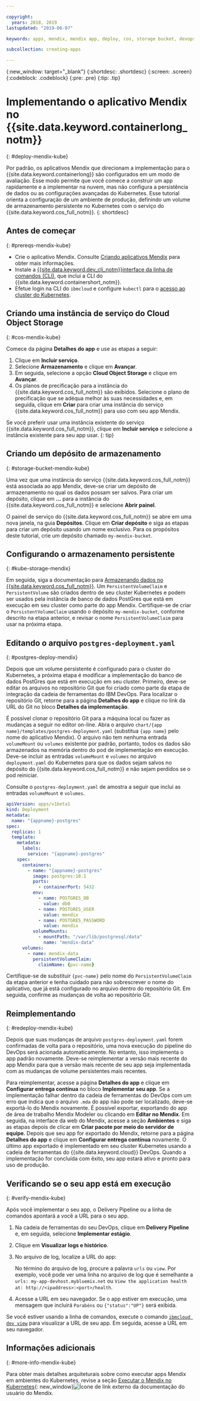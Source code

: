 ```yaml
---

copyright:
  years: 2018, 2019
lastupdated: "2019-06-07"

keywords: apps, mendix, mendix app, deploy, cos, storage bucket, devops toolchain, deploy, kubernetes, kube

subcollection: creating-apps

---
```


{:new_window: target="_blank"}
{:shortdesc: .shortdesc}
{:screen: .screen}
{:codeblock: .codeblock}
{:pre: .pre}
{:tip: .tip}

# Implementando o aplicativo Mendix no {{site.data.keyword.containerlong_notm}}
{: #deploy-mendix-kube}

Por padrão, os aplicativos Mendix que direcionam a implementação para o {{site.data.keyword.containerlong}} são configurados em um modo de avaliação. Esse modo permite que você comece a construir um app rapidamente e a implementar na nuvem, mas não configura a persistência de dados ou as configurações avançadas do Kubernetes. Esse tutorial orienta a configuração de um
ambiente de produção, definindo um volume de armazenamento persistente no Kubernetes com o serviço do {{site.data.keyword.cos_full_notm}}.
{: shortdesc}

## Antes de começar
{: #prereqs-mendix-kube}

* Crie o aplicativo Mendix. Consulte
[Criando aplicativos Mendix](/docs/apps/tutorials?topic=creating-apps-create-mendix) para obter
mais informações.
* Instale a [{{site.data.keyword.dev_cli_notm}}interface da linha de
comandos (CLI)](/docs/cli?topic=cloud-cli-getting-started), que inclui a CLI do {{site.data.keyword.containershort_notm}}.
* Efetue login na CLI do `ibmcloud` e configure `kubectl` para o
[ acesso ao cluster do Kubernetes](/docs/containers?topic=containers-cs_cluster_tutorial#cs_cluster_tutorial_lesson3).

## Criando uma instância de serviço do Cloud Object Storage
{: #cos-mendix-kube}

Comece da página **Detalhes do app** e use as etapas a seguir:
1. Clique em **Incluir serviço**.
2. Selecione **Armazenamento** e clique em **Avançar**.
3. Em seguida, selecione a opção **Cloud Object Storage** e clique em **Avançar**.
4. Os planos de precificação para a instância do {{site.data.keyword.cos_full_notm}} são exibidos. Selecione o plano de precificação que se adéqua melhor às suas necessidades e, em seguida, clique em **Criar** para criar uma instância do serviço {{site.data.keyword.cos_full_notm}} para uso com seu app Mendix.

  Se você preferir usar uma instância existente do serviço {{site.data.keyword.cos_full_notm}}, clique em **Incluir serviço** e selecione a instância existente para seu app usar.
  {: tip}

## Criando um depósito de armazenamento
{: #storage-bucket-mendix-kube}

Uma vez que uma instância do serviço {{site.data.keyword.cos_full_notm}} está associada ao app Mendix, deve-se criar um depósito de armazenamento no qual os dados possam ser salvos. Para criar um depósito, clique em **...** para a instância do {{site.data.keyword.cos_full_notm}} e selecione **Abrir painel**.  

O painel de serviço do {{site.data.keyword.cos_full_notm}} se abre em uma nova janela, na guia **Depósitos**. Clique em **Criar depósito** e siga as etapas para criar um depósito usando um nome exclusivo. Para os propósitos deste tutorial, crie um depósito chamado `my-mendix-bucket`.

## Configurando o armazenamento persistente
{: #kube-storage-mendix}

Em seguida, siga a documentação para [Armazenando dados no {{site.data.keyword.cos_full_notm}}](/docs/containers?topic=containers-object_storage). Um `PersistentVolumeClaim` e `PersistentVolume` são criados dentro de seu cluster Kubernetes e podem ser usados pela instância de banco de dados PostGres que está em execução em seu cluster como parte do app Mendix. Certifique-se de criar o `PersistentVolumeClaim` usando o depósito `my-mendix-bucket`, conforme descrito na etapa anterior, e revisar o nome `PersistentVolumeClaim` para usar na próxima etapa.

## Editando o arquivo `postgres-deployment.yaml`
{: #postgres-deploy-mendix}

Depois que um volume persistente é configurado para o cluster do Kubernetes, a próxima etapa é modificar a implementação do banco de dados PostGres que está em execução em seu cluster. Primeiro, deve-se editar os arquivos no repositório Git que foi criado como parte da etapa de integração da cadeia de ferramentas do IBM DevOps. Para localizar o repositório Git, retorne para a página **Detalhes do app** e clique no link da URL do Git no bloco **Detalhes da implementação**.

É possível clonar o repositório Git para a máquina local ou fazer as mudanças a seguir no editor on-line. Abra o
arquivo `chart/{app name}/templates/postgres-deployment.yaml` (substitua `{app
name}` pelo nome do aplicativo Mendix). O arquivo não tem nenhuma entrada `volumeMount` ou `volumes` existente por padrão, portanto, todos os dados são armazenados na memória dentro do
pod de implementação em execução. Deve-se incluir as entradas `volumeMount` e `volumes` no arquivo `deployment.yaml` do Kubernetes para que os dados sejam salvos no depósito
do {{site.data.keyword.cos_full_notm}} e não sejam perdidos se o pod reiniciar. 

Consulte o `postgres-deployment.yaml` de amostra a seguir que inclui as entradas
`volumeMount` e `volumes`.  
```yaml
apiVersion: apps/v1beta1
kind: Deployment
metadata:
  name: "{appname}-postgres"
spec:
  replicas: 1
  template:
    metadata:
      labels:
        service: "{appname}-postgres"
    spec:
      containers:
        - name: "{appname}-postgres"
          image: postgres:10.1
          ports:
            - containerPort: 5432
          env:
            - name: POSTGRES_DB
              value: db0
            - name: POSTGRES_USER
              value: mendix
            - name: POSTGRES_PASSWORD
              value: mendix
          volumeMounts:
            - mountPath: "/var/lib/postgresql/data"
              name: "mendix-data"
      volumes:
        - name: mendix-data
          persistentVolumeClaim:
            claimName: {pvc-name}
```

Certifique-se de substituir `{pvc-name}` pelo nome do `PersistentVolumeClaim` da
etapa anterior e tenha cuidado para não sobrescrever o nome do aplicativo, que já está configurado no arquivo dentro do repositório Git. Em seguida, confirme as mudanças de volta ao repositório Git.

## Reimplementando
{: #redeploy-mendix-kube}

Depois que suas mudanças de arquivo `postgres-deployment.yaml` forem confirmadas de volta para o repositório, uma nova execução do pipeline do DevOps será acionada automaticamente. No entanto, isso implementa o app padrão novamente. Deve-se reimplementar a versão mais recente do app Mendix para que a versão mais recente de seu app seja implementada com as mudanças de volume persistentes mais recentes.

Para reimplementar, acesse a página **Detalhes do app** e clique em **Configurar entrega contínua** no bloco **Implementar seu app**. Se a implementação falhar dentro da cadeia de ferramentas do DevOps com um erro que indica que o arquivo `.mda` do app não pode ser localizado, deve-se exportá-lo do Mendix novamente. É possível exportar, exportando do app de área de trabalho Mendix Modeler ou clicando em **Editar no Mendix**. Em seguida, na interface
da web do Mendix, acesse a seção **Ambientes** e siga as etapas depois de clicar em **Criar
pacote por meio do servidor de equipe**. Depois que seu app for exportado do Mendix, retorne para a página **Detalhes do app** e clique em **Configurar entrega contínua** novamente. O último app exportado é implementado em seu cluster Kubernetes usando a cadeia de ferramentas do {{site.data.keyword.cloud}} DevOps. Quando a implementação for concluída com êxito, seu app estará ativo e pronto para uso de produção.

## Verificando se o seu app está em execução
{: #verify-mendix-kube}

Após você implementar o seu app, o Delivery Pipeline ou a linha de comandos apontará a você a URL para o seu app.

1. Na cadeia de ferramentas do seu DevOps, clique em **Delivery Pipeline** e, em seguida, selecione **Implementar estágio**.
2. Clique em **Visualizar logs e histórico**.
3. No arquivo de log, localize a URL do app:

    No término do arquivo de log, procure a palavra `urls` ou `view`. Por exemplo, você pode ver uma linha no arquivo de log que é semelhante a `urls: my-app-devhost.mybluemix.net` ou `View the application health at: http://<ipaddress>:<port>/health`.

4. Acesse a URL em seu navegador. Se o app estiver em execução, uma mensagem que incluirá `Parabéns` ou `{"status":"UP"}` será exibida.

Se você estiver usando a linha de comandos, execute o comando [`ibmcloud dev view`](/docs/cli/idt?topic=cloud-cli-idt-cli#view) para visualizar a URL de seu app. Em seguida, acesse a URL em seu navegador.

## Informações adicionais
{: #more-info-mendix-kube}

Para obter mais detalhes arquiteturais sobre como executar apps Mendix em ambientes do Kubernetes, revise a seção [Executar o Mendix no Kubernetes](https://docs.mendix.com/developerportal/deploy/run-mendix-on-kubernetes){: new_window}![Ícone de link externo](../../icons/launch-glyph.svg "Ícone de link externo") da documentação do usuário do Mendix.
